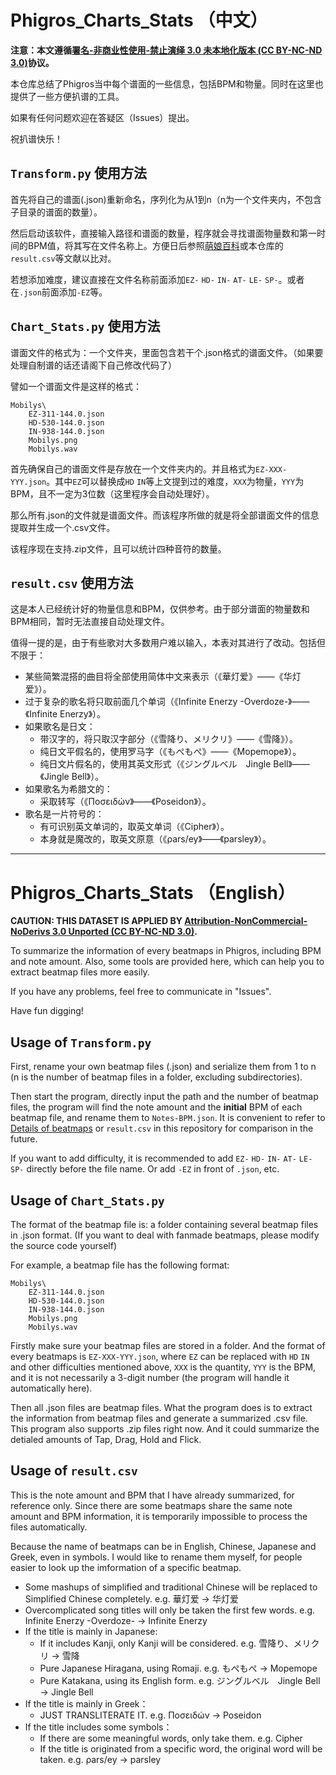 # Phigros_Charts_Stats （中文）

**注意：本文遵循[署名-非商业性使用-禁止演绎 3.0 未本地化版本 (CC BY-NC-ND 3.0)](https://creativecommons.org/licenses/by-nc-nd/3.0/deed.zh)协议。**

本仓库总结了Phigros当中每个谱面的一些信息，包括BPM和物量。同时在这里也提供了一些方便扒谱的工具。

如果有任何问题欢迎在答疑区（Issues）提出。

祝扒谱快乐！

## `Transform.py` 使用方法

首先将自己的谱面(.json)重新命名，序列化为从1到n（n为一个文件夹内，不包含子目录的谱面的数量）。

然后启动该软件，直接输入路径和谱面的数量，程序就会寻找谱面物量数和第一时间的BPM值，将其写在文件名称上。方便日后参照[萌娘百科](https://zh.moegirl.org.cn/Phigros/%E8%B0%B1%E9%9D%A2%E4%BF%A1%E6%81%AF)或本仓库的`result.csv`等文献以比对。

若想添加难度，建议直接在文件名称前面添加`EZ-` `HD-` `IN-` `AT-` `LE-` `SP-`。或者在`.json`前面添加`-EZ`等。

## `Chart_Stats.py` 使用方法 

谱面文件的格式为：一个文件夹，里面包含若干个.json格式的谱面文件。（如果要处理自制谱的话还请阁下自己修改代码了）

譬如一个谱面文件是这样的格式：

```
Mobilys\
    EZ-311-144.0.json
    HD-530-144.0.json
    IN-938-144.0.json
    Mobilys.png
    Mobilys.wav
```

首先确保自己的谱面文件是存放在一个文件夹内的。并且格式为`EZ-XXX-YYY.json`。其中`EZ`可以替换成`HD` `IN`等上文提到过的难度，`XXX`为物量，`YYY`为BPM，且不一定为3位数（这里程序会自动处理好）。

那么所有.json的文件就是谱面文件。而该程序所做的就是将全部谱面文件的信息提取并生成一个.csv文件。

该程序现在支持.zip文件，且可以统计四种音符的数量。

## `result.csv` 使用方法 

这是本人已经统计好的物量信息和BPM，仅供参考。由于部分谱面的物量数和BPM相同，暂时无法直接自动处理文件。

值得一提的是，由于有些歌对大多数用户难以输入，本表对其进行了改动。包括但不限于：

- 某些简繁混搭的曲目将全部使用简体中文来表示（《華灯爱》——《华灯爱》）。
- 过于复杂的歌名将只取前面几个单词（《Infinite Enerzy -Overdoze-》——《Infinite Enerzy》）。
- 如果歌名是日文：
  - 带汉字的，将只取汉字部分（《雪降り、メリクリ》——《雪降》）。
  - 纯日文平假名的，使用罗马字（《もぺもぺ》——《Mopemope》）。
  - 纯日文片假名的，使用其英文形式（《ジングルベル　Jingle Bell》——《Jingle Bell》）。
- 如果歌名为希腊文的：
  - 采取转写（《Ποσειδών》——《Poseidon》）。
- 歌名是一片符号的：
  - 有可识别英文单词的，取英文单词（《Cipher》）。
  - 本身就是魔改的，取英文原意（《ρars/ey》——《parsley》）。

- - -

# Phigros_Charts_Stats （English）

**CAUTION: THIS DATASET IS APPLIED BY [Attribution-NonCommercial-NoDerivs 3.0 Unported (CC BY-NC-ND 3.0)](https://creativecommons.org/licenses/by-nc-nd/3.0/).**

To summarize the information of every beatmaps in Phigros, including BPM and note amount. Also, some tools are provided here, which can help you to extract beatmap files more easily.

If you have any problems, feel free to communicate in "Issues".

Have fun digging!

## Usage of `Transform.py`

First, rename your own beatmap files (.json) and serialize them from 1 to n (n is the number of beatmap files in a folder, excluding subdirectories).

Then start the program, directly input the path and the number of beatmap files, the program will find the note amount and the **initial** BPM of each beatmap file, and rename them to `Notes-BPM.json`. It is convenient to refer to [Details of beatmaps](https://zh.moegirl.org.cn/Phigros/%E8%B0%B1%E9%9D%A2%E4%BF%A1%E6%81%AF) or `result.csv` in this repository for comparison in the future.

If you want to add difficulty, it is recommended to add `EZ-` `HD-` `IN-` `AT-` `LE-` `SP-` directly before the file name. Or add `-EZ` in front of `.json`, etc.

## Usage of `Chart_Stats.py`

The format of the beatmap file is: a folder containing several beatmap files in .json format. (If you want to deal with fanmade beatmaps, please modify the source code yourself)

For example, a beatmap file has the following format:

```
Mobilys\
    EZ-311-144.0.json
    HD-530-144.0.json
    IN-938-144.0.json
    Mobilys.png
    Mobilys.wav
```

Firstly make sure your beatmap files are stored in a folder. And the format of every beatmaps is `EZ-XXX-YYY.json`, where `EZ` can be replaced with `HD` `IN` and other difficulties mentioned above, `XXX` is the quantity, `YYY` is the BPM, and it is not necessarily a 3-digit number (the program will handle it automatically here).

Then all .json files are beatmap files. What the program does is to extract the information from beatmap files and generate a summarized .csv file.
This program also supports .zip files right now. And it could summarize the detialed amounts of Tap, Drag, Hold and Flick.

## Usage of `result.csv`

This is the note amount and BPM that I have already summarized, for reference only. Since there are some beatmaps share the same note amount and BPM information, it is temporarily impossible to process the files automatically.

Because the name of beatmaps can be in English, Chinese, Japanese and Greek, even in symbols. I would like to rename them myself, for people easier to look up the imformation of a specific beatmap.

- Some mashups of simplified and traditional Chinese will be replaced to Simplified Chinese completely. e.g. 華灯爱 -> 华灯爱
- Overcomplicated song titles will only be taken the first few words. e.g. Infinite Enerzy -Overdoze- -> Infinite Enerzy
- If the title is mainly in Japanese:
  - If it includes Kanji, only Kanji will be considered. e.g. 雪降り、メリクリ -> 雪降
  - Pure Japanese Hiragana, using Romaji. e.g. もぺもぺ -> Mopemope
  - Pure Katakana, using its English form. e.g. ジングルベル　Jingle Bell -> Jingle Bell
- If the title is mainly in Greek：
  - JUST TRANSLITERATE IT. e.g. Ποσειδών -> Poseidon
- If the title includes some symbols：
  - If there are some meaningful words, only take them. e.g. Cipher
  - If the title is originated from a specific word, the original word will be taken. e.g. ρars/ey -> parsley
